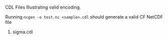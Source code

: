 CDL Files Illustrating valid encoding.

Running `ncgen -o test.nc <sample>.cdl` should generate a valid CF NetCDF file

1. sigma.cdl

